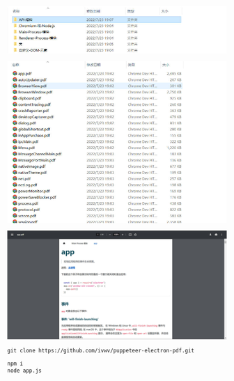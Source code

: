 ![1](./img/1.jpg)

![2](./img/2.jpg)

![3](./img/3.jpg)

```shell
git clone https://github.com/ivwv/puppeteer-electron-pdf.git
```

```shell
npm i
node app.js
```

